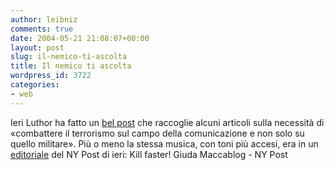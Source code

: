 ```yaml
---
author: leibniz
comments: true
date: 2004-05-21 21:08:07+00:00
layout: post
slug: il-nemico-ti-ascolta
title: Il nemico ti ascolta
wordpress_id: 3722
categories:
- web
---
```


Ieri Luthor ha fatto un [bel post](http://giudamaccablog.splinder.it/1085049105#2132343) che raccoglie alcuni articoli sulla necessità di «combattere il terrorismo sul campo della comunicazione e non solo su quello militare». Più o meno la stessa musica, con toni più accesi, era in un [editoriale](http://www.nypost.com/postopinion/opedcolumnists/21201.htm) del NY Post di ieri: Kill faster!
Giuda Maccablog - NY Post
